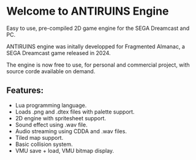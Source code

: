 # Welcome to ANTIRUINS Engine

Easy to use, pre-compiled 2D game engine for the SEGA Dreamcast and PC.

ANTIRUINS engine was initally developped for Fragmented Almanac, a SEGA Dreamcast game released in 2024. 

The engine is now free to use, for personal and commercial project, with source corde available on demand.

## Features:

* Lua programming language.
* Loads .png and .dtex files with palette support.
* 2D engine with spritesheet support.
* Sound effect using .wav file.
* Audio streaming using CDDA and .wav files.
* Tiled map support.
* Basic collision system.
* VMU save + load, VMU bitmap display.


